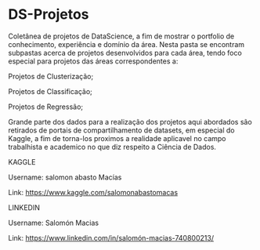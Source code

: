 # DS-Projetos
Coletânea de projetos de DataScience, a fim de mostrar o portfolio de conhecimento, experiência e domínio da área.
Nesta pasta se encontram subpastas acerca de projetos desenvolvidos para cada área, tendo foco especial para projetos das áreas correspondentes a:

Projetos de Clusterização;

Projetos de Classificação;

Projetos de Regressão;

Grande parte dos dados para a realização dos projetos aqui abordados são retirados de portais de compartilhamento de datasets, em especial do Kaggle, a fim de torna-los proximos a realidade aplicavel no campo trabalhista e academico no que diz respeito a Ciência de Dados.

KAGGLE

Username: salomon abasto Macías 

Link: https://www.kaggle.com/salomonabastomacas

LINKEDIN

Username: Salomón Macias

Link: https://www.linkedin.com/in/salomón-macias-740800213/

